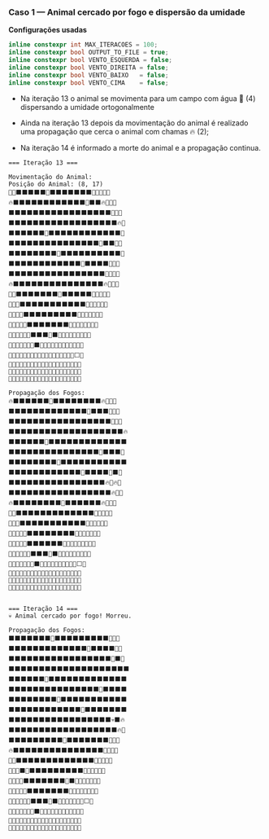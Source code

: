 ### Caso 1 — Animal cercado por fogo e dispersão da umidade

<b>Configurações usadas</b>

```cpp
inline constexpr int MAX_ITERACOES = 100;
inline constexpr bool OUTPUT_TO_FILE = true;
inline constexpr bool VENTO_ESQUERDA = false;
inline constexpr bool VENTO_DIREITA = false;
inline constexpr bool VENTO_BAIXO   = false;
inline constexpr bool VENTO_CIMA    = false;
```

- Na iteração 13 o animal se movimenta para um campo com água 🌊 (4) dispersando a umidade ortogonalmente

- Ainda na iteração 13 depois da movimentação do animal é realizado uma propagação que cerca o animal com chamas 🔥 (2);

- Na iteração 14 é informado a morte do animal e a propagação continua.

```
=== Iteração 13 ===

Movimentação do Animal:
Posição do Animal: (8, 17)
🌳🔥⬛⬛⬛⬛⬛🌊⬛⬛⬛⬛⬛⬛⬛🔥🌳🌳🌳🌳
🔥⬛⬛⬛⬛⬛⬛⬛⬛⬛⬛⬛⬛🌊⬛⬛🔥🌳🌳🌳
⬛⬛⬛⬛⬛⬛⬛⬛⬛⬛⬛⬛⬛⬛⬛⬛⬛🌊🌳🌳
⬛⬛⬛⬛⬛⬛⬛⬛⬛⬛⬛⬛⬛⬛⬛⬛⬛⬛🔥🌳
⬛⬛⬛⬛⬛⬛🌊⬛⬛⬛⬛⬛⬛⬛⬛⬛⬛⬛⬛🔥
⬛⬛⬛⬛⬛⬛⬛⬛⬛⬛⬛⬛⬛⬛⬛🌊⬛⬛🔥🌳
⬛⬛⬛⬛⬛⬛⬛⬛🌊⬛⬛⬛⬛⬛⬛⬛⬛⬛⬛🔥
⬛⬛⬛⬛⬛⬛⬛⬛⬛⬛⬛⬛🌊⬛⬛⬛⬛🌳🔥🌳
⬛⬛⬛⬛⬛⬛⬛⬛⬛⬛⬛⬛⬛⬛⬛⬛🌳🐇🌳🌳
🔥⬛⬛⬛⬛⬛⬛⬛⬛⬛⬛⬛⬛⬛⬛⬛🔥🌳🌳🌳
🌳🔥⬛⬛⬛⬛⬛⬛⬛🌊⬛⬛⬛⬛⬛🔥🌳🌳🌳🌳
🌳🌳🔥⬛⬛⬛⬛⬛⬛⬛⬛⬛⬛⬛🔥🌳🌊🌳🌳🌳
🌳🌳🌳🔥⬛⬛⬛⬛⬛⬛⬛⬛⬛🔥🌳🌳🌳🌳🌳🌳
🌳🌳🌳🌳🌊⬛⬛⬛⬛⬛⬛⬛🔥🌳🌳🌳🌳🌳🌳🌳
🌳🌳🌳🌳🌳🔥⬛⬛⬛🔥⬛🌊🌳🌳🌳🌳🌳🌳🌳🌳
🌳🌳🌳🌳🌳🌳🔥⬛🔥🌳🔥🌳🌳🌳🌊🌳🌳🌳🌳🌳
🌳🌳🌳🌳🌳🌳🌳🔥🌳🌳🌳🌳🌳🌳🌳🌳🌳🌳⬜🌳
🌳🌳🌳🌳🌳🌳🌳🌳🌳🌳🌳🌳🌳🌳🌳🌳🌳🌳🌳🌳
🌳🌳🌳🌳🌳🌳🌳🌳🌳🌳🌳🌳🌳🌳🌳🌳🌳🌳🌳🌳
🌳🌳🌳🌳🌳🌳🌳🌳🌳🌳🌳🌳🌳🌳🌳🌳🌳🌳🌳🌳

Propagação dos Fogos:
🔥⬛⬛⬛⬛⬛⬛🌊⬛⬛⬛⬛⬛⬛⬛⬛🔥🌳🌳🌳
⬛⬛⬛⬛⬛⬛⬛⬛⬛⬛⬛⬛⬛🌊⬛⬛⬛🔥🌳🌳
⬛⬛⬛⬛⬛⬛⬛⬛⬛⬛⬛⬛⬛⬛⬛⬛⬛🌊🔥🌳
⬛⬛⬛⬛⬛⬛⬛⬛⬛⬛⬛⬛⬛⬛⬛⬛⬛⬛⬛🔥
⬛⬛⬛⬛⬛⬛🌊⬛⬛⬛⬛⬛⬛⬛⬛⬛⬛⬛⬛⬛
⬛⬛⬛⬛⬛⬛⬛⬛⬛⬛⬛⬛⬛⬛⬛🌊⬛⬛⬛🔥
⬛⬛⬛⬛⬛⬛⬛⬛🌊⬛⬛⬛⬛⬛⬛⬛⬛⬛⬛⬛
⬛⬛⬛⬛⬛⬛⬛⬛⬛⬛⬛⬛🌊⬛⬛⬛⬛🔥⬛🔥
⬛⬛⬛⬛⬛⬛⬛⬛⬛⬛⬛⬛⬛⬛⬛⬛🔥🐇🔥🌳
⬛⬛⬛⬛⬛⬛⬛⬛⬛⬛⬛⬛⬛⬛⬛⬛⬛🔥🌳🌳
🔥⬛⬛⬛⬛⬛⬛⬛⬛🌊⬛⬛⬛⬛⬛⬛🔥🌳🌳🌳
🌳🔥⬛⬛⬛⬛⬛⬛⬛⬛⬛⬛⬛⬛⬛🔥🌊🌳🌳🌳
🌳🌳🔥⬛⬛⬛⬛⬛⬛⬛⬛⬛⬛⬛🔥🌳🌳🌳🌳🌳
🌳🌳🌳🔥🌊⬛⬛⬛⬛⬛⬛⬛⬛🔥🌳🌳🌳🌳🌳🌳
🌳🌳🌳🌳🔥⬛⬛⬛⬛⬛⬛🌊🔥🌳🌳🌳🌳🌳🌳🌳
🌳🌳🌳🌳🌳🔥⬛⬛⬛🔥⬛🔥🌳🌳🌊🌳🌳🌳🌳🌳
🌳🌳🌳🌳🌳🌳🔥⬛🔥🌳🔥🌳🌳🌳🌳🌳🌳🌳⬜🌳
🌳🌳🌳🌳🌳🌳🌳🔥🌳🌳🌳🌳🌳🌳🌳🌳🌳🌳🌳🌳
🌳🌳🌳🌳🌳🌳🌳🌳🌳🌳🌳🌳🌳🌳🌳🌳🌳🌳🌳🌳
🌳🌳🌳🌳🌳🌳🌳🌳🌳🌳🌳🌳🌳🌳🌳🌳🌳🌳🌳🌳


=== Iteração 14 ===
💀 Animal cercado por fogo! Morreu.

Propagação dos Fogos:
⬛⬛⬛⬛⬛⬛⬛🌊⬛⬛⬛⬛⬛⬛⬛⬛⬛🔥🌳🌳
⬛⬛⬛⬛⬛⬛⬛⬛⬛⬛⬛⬛⬛🌊⬛⬛⬛⬛🔥🌳
⬛⬛⬛⬛⬛⬛⬛⬛⬛⬛⬛⬛⬛⬛⬛⬛⬛🌊⬛🔥
⬛⬛⬛⬛⬛⬛⬛⬛⬛⬛⬛⬛⬛⬛⬛⬛⬛⬛⬛⬛
⬛⬛⬛⬛⬛⬛🌊⬛⬛⬛⬛⬛⬛⬛⬛⬛⬛⬛⬛⬛
⬛⬛⬛⬛⬛⬛⬛⬛⬛⬛⬛⬛⬛⬛⬛🌊⬛⬛⬛⬛
⬛⬛⬛⬛⬛⬛⬛⬛🌊⬛⬛⬛⬛⬛⬛⬛⬛⬛⬛⬛
⬛⬛⬛⬛⬛⬛⬛⬛⬛⬛⬛⬛🌊⬛⬛⬛⬛⬛⬛⬛
⬛⬛⬛⬛⬛⬛⬛⬛⬛⬛⬛⬛⬛⬛⬛⬛⬛💀⬛🔥
⬛⬛⬛⬛⬛⬛⬛⬛⬛⬛⬛⬛⬛⬛⬛⬛⬛⬛🔥🌳
⬛⬛⬛⬛⬛⬛⬛⬛⬛🌊⬛⬛⬛⬛⬛⬛⬛🔥🌳🌳
🔥⬛⬛⬛⬛⬛⬛⬛⬛⬛⬛⬛⬛⬛⬛⬛🌊🌳🌳🌳
🌳🔥⬛⬛⬛⬛⬛⬛⬛⬛⬛⬛⬛⬛⬛🔥🌳🌳🌳🌳
🌳🌳🔥⬛🌊⬛⬛⬛⬛⬛⬛⬛⬛⬛🔥🌳🌳🌳🌳🌳
🌳🌳🌳🔥⬛⬛⬛⬛⬛⬛⬛🌊⬛🔥🌳🌳🌳🌳🌳🌳
🌳🌳🌳🌳🔥⬛⬛⬛⬛⬛⬛⬛🔥🌳🌊🌳🌳🌳🌳🌳
🌳🌳🌳🌳🌳🔥⬛⬛⬛🔥⬛🔥🌳🌳🌳🌳🌳🌳⬜🌳
🌳🌳🌳🌳🌳🌳🔥⬛🔥🌳🔥🌳🌳🌳🌳🌳🌳🌳🌳🌳
🌳🌳🌳🌳🌳🌳🌳🔥🌳🌳🌳🌳🌳🌳🌳🌳🌳🌳🌳🌳
🌳🌳🌳🌳🌳🌳🌳🌳🌳🌳🌳🌳🌳🌳🌳🌳🌳🌳🌳🌳

```